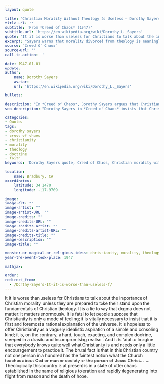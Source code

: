```yaml
---
layout: quote

title: 'Christian Morality Without Theology Is Useless – Dorothy Sayers'
title-url: ''
subtitle: 'From *Creed of Chaos* (1947)'
subtitle-url: 'https://en.wikipedia.org/wiki/Dorothy_L._Sayers'
quote: 'It it is worse than useless for Christians to talk about the importance of Christian morality'
excerpt: "Sayers warns that morality divorced from theology is meaningless and collapses into chaos."
source: 'Creed Of Chaos'
source-url: ''
call-to-action: ''

date: 1947-01-01
update:
author:
    name: Dorothy Sayers
    avatar: 
    url: 'https://en.wikipedia.org/wiki/Dorothy_L._Sayers'

bullets:

description: "In *Creed of Chaos*, Dorothy Sayers argues that Christian morality cannot stand apart from theology and insists on the necessity of doctrine as the foundation of faith."
seo-description: "Dorothy Sayers in *Creed of Chaos* insists that Christian morality without theology is useless—doctrine is vital for faith and society."

categories:
- Quotes
tags:
- dorothy sayers
- creed of chaos
- christianity
- morality
- theology
- doctrine
- faith
keywords: 'Dorothy Sayers quote, Creed of Chaos, Christian morality without theology, importance of doctrine, Christianity and theology, faith and reason, Dorothy Sayers theology'

location:
    name: Bradbury, CA
coordinates:
    latitude: 34.1470
    longitude: -117.9709

image:
image-alt: ""
image-artist: ""
image-artist-URL: ""
image-credits: ""
image-credits-URL: ""
image-credits-artist: ""
image-credits-artist-URL: ""
image-credits-title: ""
image-description: ""
image-title: ""

monster-or-magical-or-religious-ideas: christianity, morality, theology
year-the-event-took-place: 1947

mathjax: 

order: 
redirect_from:
  - /Dorthy-Sayers-It-it-is-worse-than-useless-f/
---
```

It it is worse than useless for Christians to talk about the importance of Christian morality, unless they are prepared to take their stand upon the fundamentals of Christian theology. It is a lie to say that dogma does not matter; it matters enormously. It is fatal to let people suppose that Christianity is only a mode of feeling; it is vitally necessary to insist that it is first and foremost a rational explanation of the universe. It is hopeless to offer Christianity as a vaguely idealistic aspiration of a simple and consoling kind; it is, on the contrary, a hard, tough, exacting, and complex doctrine, steeped in a drastic and incompromising realism. And it is fatal to imagine that everybody knows quite well what Christianity is and needs only a little encouragement to practice it. The brutal fact is that in this Christian country not one person in a hundred has the faintest notion what the Church teaches about God or man or society or the person of Jesus Christ….  …Theologically this country is at present is in a state of utter chaos established in the name of religious toleration and rapidly degenerating into flight from reason and the death of hope.